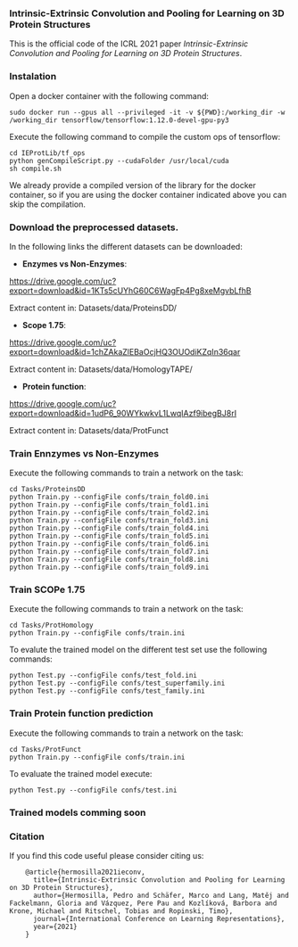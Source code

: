 ### Intrinsic-Extrinsic Convolution and Pooling for Learning on 3D Protein Structures

This is the official code of the ICRL 2021 paper *Intrinsic-Extrinsic Convolution and Pooling for Learning on 3D Protein Structures*.

### Instalation

Open a docker container with the following command:

    sudo docker run --gpus all --privileged -it -v ${PWD}:/working_dir -w /working_dir tensorflow/tensorflow:1.12.0-devel-gpu-py3

Execute the following command to compile the custom ops of tensorflow:

    cd IEProtLib/tf_ops
    python genCompileScript.py --cudaFolder /usr/local/cuda
    sh compile.sh

We already provide a compiled version of the library for the docker container, so if you are using the docker container indicated above you can skip the compilation.


### Download the preprocessed datasets.

In the following links the different datasets can be downloaded:

* **Enzymes vs Non-Enzymes**: 

https://drive.google.com/uc?export=download&id=1KTs5cUYhG60C6WagFp4Pg8xeMgvbLfhB

Extract content in: Datasets/data/ProteinsDD/


* **Scope 1.75**:

https://drive.google.com/uc?export=download&id=1chZAkaZlEBaOcjHQ3OUOdiKZqIn36qar

Extract content in: Datasets/data/HomologyTAPE/

* **Protein function**:

https://drive.google.com/uc?export=download&id=1udP6_90WYkwkvL1LwqIAzf9ibegBJ8rI

Extract content in: Datasets/data/ProtFunct


### Train Ennzymes vs Non-Enzymes

Execute the following commands to train a network on the task:

    cd Tasks/ProteinsDD
    python Train.py --configFile confs/train_fold0.ini
    python Train.py --configFile confs/train_fold1.ini
    python Train.py --configFile confs/train_fold2.ini
    python Train.py --configFile confs/train_fold3.ini
    python Train.py --configFile confs/train_fold4.ini
    python Train.py --configFile confs/train_fold5.ini
    python Train.py --configFile confs/train_fold6.ini
    python Train.py --configFile confs/train_fold7.ini
    python Train.py --configFile confs/train_fold8.ini
    python Train.py --configFile confs/train_fold9.ini

### Train SCOPe 1.75

Execute the following commands to train a network on the task:

    cd Tasks/ProtHomology
    python Train.py --configFile confs/train.ini

To evalute the trained model on the different test set use the following commands:

    python Test.py --configFile confs/test_fold.ini
    python Test.py --configFile confs/test_superfamily.ini
    python Test.py --configFile confs/test_family.ini

### Train Protein function prediction

Execute the following commands to train a network on the task:

    cd Tasks/ProtFunct
    python Train.py --configFile confs/train.ini

To evaluate the trained model execute:

    python Test.py --configFile confs/test.ini

### Trained models comming soon

### Citation

If you find this code useful please consider citing us:

        @article{hermosilla2021ieconv,
          title={Intrinsic-Extrinsic Convolution and Pooling for Learning on 3D Protein Structures},
          author={Hermosilla, Pedro and Schäfer, Marco and Lang, Matěj and Fackelmann, Gloria and Vázquez, Pere Pau and Kozlíková, Barbora and Krone, Michael and Ritschel, Tobias and Ropinski, Timo},
          journal={International Conference on Learning Representations},
          year={2021}
        }